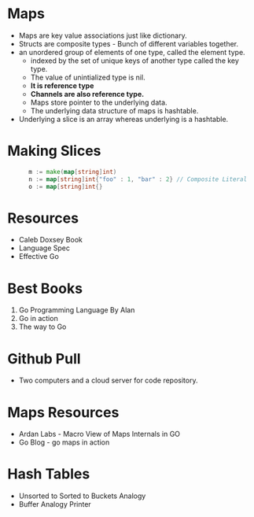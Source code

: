 # Maps
- Maps are key value associations just like dictionary.
- Structs are composite types - Bunch of different variables together.
- an unordered group of elements of one type, called the element type.
    * indexed by the set of unique keys of another type called the key type.
    * The value of unintialized type is nil.
    -  **It is reference type** 
    - **Channels are also reference type.**
    - Maps store pointer to the underlying data.
    - The underlying data structure of maps is hashtable.
- Underlying a slice is an array whereas underlying is a hashtable.    
    
# Making Slices
```go
      m := make(map[string]int)
      n := map[string]int{"foo" : 1, "bar" : 2} // Composite Literal
      o := map[string]int{}
```  

# Resources
- Caleb Doxsey Book 
- Language Spec 
- Effective Go

# Best Books
1. Go Programming Language By Alan
2. Go in action
3. The way to Go

# Github Pull
- Two computers and a cloud server for code repository.    

# Maps Resources
- Ardan Labs - Macro View of Maps Internals in GO
- Go Blog - go maps in action


# Hash Tables
- Unsorted to Sorted to Buckets Analogy
- Buffer Analogy Printer
